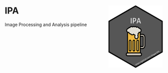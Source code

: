 
<!-- README.md is generated from README.Rmd. Please edit that file -->

# IPA <img src="https://raw.githubusercontent.com/villegar/IPA/master/inst/images/logo.png" alt="logo" align="right" height=200px/>

Image Processing and Analysis pipeline
